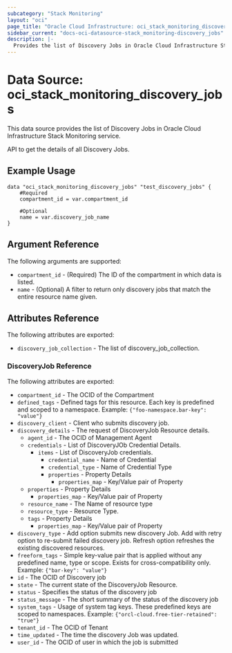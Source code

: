 ```yaml
---
subcategory: "Stack Monitoring"
layout: "oci"
page_title: "Oracle Cloud Infrastructure: oci_stack_monitoring_discovery_jobs"
sidebar_current: "docs-oci-datasource-stack_monitoring-discovery_jobs"
description: |-
  Provides the list of Discovery Jobs in Oracle Cloud Infrastructure Stack Monitoring service
---
```


# Data Source: oci_stack_monitoring_discovery_jobs
This data source provides the list of Discovery Jobs in Oracle Cloud Infrastructure Stack Monitoring service.

API to get the details of all Discovery Jobs.


## Example Usage

```hcl
data "oci_stack_monitoring_discovery_jobs" "test_discovery_jobs" {
	#Required
	compartment_id = var.compartment_id

	#Optional
	name = var.discovery_job_name
}
```

## Argument Reference

The following arguments are supported:

* `compartment_id` - (Required) The ID of the compartment in which data is listed.
* `name` - (Optional) A filter to return only discovery jobs that match the entire resource name given.


## Attributes Reference

The following attributes are exported:

* `discovery_job_collection` - The list of discovery_job_collection.

### DiscoveryJob Reference

The following attributes are exported:

* `compartment_id` - The OCID of the Compartment
* `defined_tags` - Defined tags for this resource. Each key is predefined and scoped to a namespace. Example: `{"foo-namespace.bar-key": "value"}` 
* `discovery_client` - Client who submits discovery job.
* `discovery_details` - The request of DiscoveryJob Resource details.
	* `agent_id` - The OCID of Management Agent
	* `credentials` - List of DiscoveryJOb Credential Details.
		* `items` - List of DiscoveryJob credentials.
			* `credential_name` - Name of Credential
			* `credential_type` - Name of Credential Type
			* `properties` - Property Details
				* `properties_map` - Key/Value pair of Property
	* `properties` - Property Details
		* `properties_map` - Key/Value pair of Property
	* `resource_name` - The Name of resource type
	* `resource_type` - Resource Type.
	* `tags` - Property Details
		* `properties_map` - Key/Value pair of Property
* `discovery_type` - Add option submits new discovery Job. Add with retry option to re-submit failed discovery job. Refresh option refreshes the existing discovered resources. 
* `freeform_tags` - Simple key-value pair that is applied without any predefined name, type or scope. Exists for cross-compatibility only. Example: `{"bar-key": "value"}` 
* `id` - The OCID of Discovery job
* `state` - The current state of the DiscoveryJob Resource.
* `status` - Specifies the status of the discovery job
* `status_message` - The short summary of the status of the discovery job
* `system_tags` - Usage of system tag keys. These predefined keys are scoped to namespaces. Example: `{"orcl-cloud.free-tier-retained": "true"}` 
* `tenant_id` - The OCID of Tenant
* `time_updated` - The time the discovery Job was updated.
* `user_id` - The OCID of user in which the job is submitted

